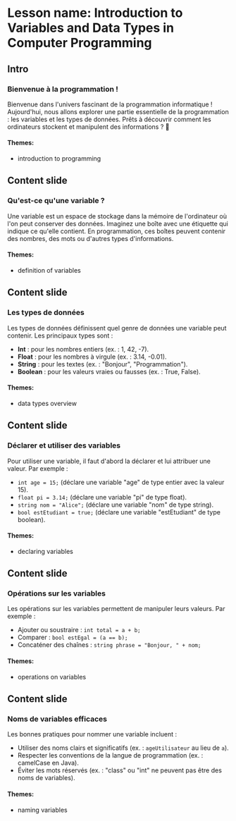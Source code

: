 # Lesson name: Introduction to Variables and Data Types in Computer Programming

## Intro

### Bienvenue à la programmation !

Bienvenue dans l'univers fascinant de la programmation informatique ! Aujourd'hui, nous allons explorer une partie essentielle de la programmation : les variables et les types de données. Prêts à découvrir comment les ordinateurs stockent et manipulent des informations ? 🚀

#### **Themes:**
- introduction to programming

## Content slide

### Qu'est-ce qu'une variable ?

Une variable est un espace de stockage dans la mémoire de l'ordinateur où l'on peut conserver des données. Imaginez une boîte avec une étiquette qui indique ce qu'elle contient. En programmation, ces boîtes peuvent contenir des nombres, des mots ou d'autres types d'informations.

#### **Themes:**
- definition of variables

## Content slide

### Les types de données

Les types de données définissent quel genre de données une variable peut contenir. Les principaux types sont :

- **Int** : pour les nombres entiers (ex. : 1, 42, -7).
- **Float** : pour les nombres à virgule (ex. : 3.14, -0.01).
- **String** : pour les textes (ex. : "Bonjour", "Programmation").
- **Boolean** : pour les valeurs vraies ou fausses (ex. : True, False).

#### **Themes:**
- data types overview

## Content slide

### Déclarer et utiliser des variables

Pour utiliser une variable, il faut d'abord la déclarer et lui attribuer une valeur. Par exemple :

- `int age = 15;` (déclare une variable "age" de type entier avec la valeur 15).
- `float pi = 3.14;` (déclare une variable "pi" de type float).
- `string nom = "Alice";` (déclare une variable "nom" de type string).
- `bool estEtudiant = true;` (déclare une variable "estEtudiant" de type boolean).

#### **Themes:**
- declaring variables

## Content slide

### Opérations sur les variables

Les opérations sur les variables permettent de manipuler leurs valeurs. Par exemple :

- Ajouter ou soustraire : `int total = a + b;`
- Comparer : `bool estEgal = (a == b);`
- Concaténer des chaînes : `string phrase = "Bonjour, " + nom;`

#### **Themes:**
- operations on variables

## Content slide

### Noms de variables efficaces

Les bonnes pratiques pour nommer une variable incluent :

- Utiliser des noms clairs et significatifs (ex. : `ageUtilisateur` au lieu de `a`).
- Respecter les conventions de la langue de programmation (ex. : camelCase en Java).
- Éviter les mots réservés (ex. : "class" ou "int" ne peuvent pas être des noms de variables).

#### **Themes:**
- naming variables

